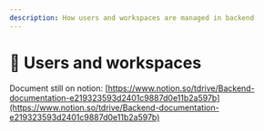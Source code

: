 ```yaml
---
description: How users and workspaces are managed in backend
---
```


# 👥 Users and workspaces
Document still on notion: [https://www.notion.so/tdrive/Backend-documentation-e219323593d2401c9887d0e11b2a597b](https://www.notion.so/tdrive/Backend-documentation-e219323593d2401c9887d0e11b2a597b)
